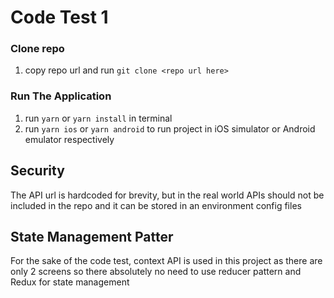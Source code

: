 # Code Test 1

### Clone repo

1. copy repo url and run `git clone <repo url here>`

### Run The Application

1. run `yarn` or `yarn install` in terminal
2. run `yarn ios` or `yarn android` to run project in iOS simulator or Android emulator respectively

## Security

The API url is hardcoded for brevity, but in the real world APIs should not be included in the repo and it can be stored in an environment config files

## State Management Patter

For the sake of the code test, context API is used in this project as there are only 2 screens so there absolutely no need to use reducer pattern and Redux for state management
